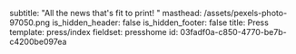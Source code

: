 subtitle: "All the news that's fit to print! "
masthead: /assets/pexels-photo-97050.png
is_hidden_header: false
is_hidden_footer: false
title: Press
template: press/index
fieldset: presshome
id: 03fadf0a-c850-4770-be7b-c4200be097ea
